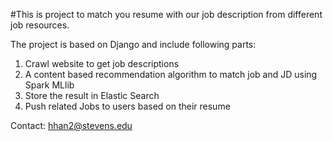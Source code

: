 #This is project to match you resume with our job description from different job resources.

The project is based on Django and include following parts:

1.	Crawl website to get job descriptions
2.	A content based recommendation algorithm to match job and JD using Spark MLlib
3.	Store the result in Elastic Search
4.	Push related Jobs to users based on their resume

Contact: hhan2@stevens.edu
